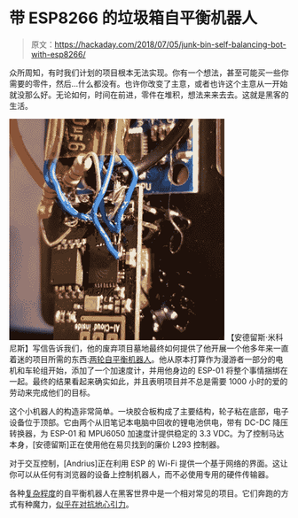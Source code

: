 # 带 ESP8266 的垃圾箱自平衡机器人

> 原文：<https://hackaday.com/2018/07/05/junk-bin-self-balancing-bot-with-esp8266/>

众所周知，有时我们计划的项目根本无法实现。你有一个想法，甚至可能买一些你需要的零件，然后…什么都没有。也许你改变了主意，或者也许这个主意从一开始就没那么好。无论如何，时间在前进，零件在堆积，想法来来去去。这就是黑客的生活。

[![](img/236b27944bda87a5c03fd7f42d58b87d.png)](https://hackaday.com/wp-content/uploads/2018/07/espbalance_detail.jpg) 【安德留斯·米科尼斯】写信告诉我们，他的废弃项目墓地最终如何提供了他开展一个他多年来一直着迷的项目所需的东西:[两轮自平衡机器人](http://itohi.com/blog/building-esp-1-balancing-robot/)。他从原本打算作为漫游者一部分的电机和车轮组开始，添加了一个加速度计，并用他身边的 ESP-01 将整个事情捆绑在一起。最终的结果看起来确实如此，并且表明项目并不总是需要 1000 小时的爱的劳动来完成他们的目标。

这个小机器人的构造非常简单。一块胶合板构成了主要结构，轮子粘在底部，电子设备位于顶部。它由两个从旧笔记本电脑中回收的锂电池供电，带有 DC-DC 降压转换器，为 ESP-01 和 MPU6050 加速度计提供稳定的 3.3 VDC。为了控制马达本身，[安德留斯]正在使用他在易贝找到的廉价 L293 控制器。

对于交互控制，[Andrius]正在利用 ESP 的 Wi-Fi 提供一个基于网络的界面。这让你可以从任何有浏览器的设备上控制机器人，而不必使用专用的硬件传输器。

各种[复杂程度](https://hackaday.com/2015/02/24/eddieplus-the-edison-based-balancing-robot/)的自平衡机器人在黑客世界中是一个相对常见的项目。它们奔跑的方式有种魔力，[似乎在对抗地心引力](https://hackaday.com/2012/07/20/self-balancing-robot-uses-cascading-pid-algorithms/)。